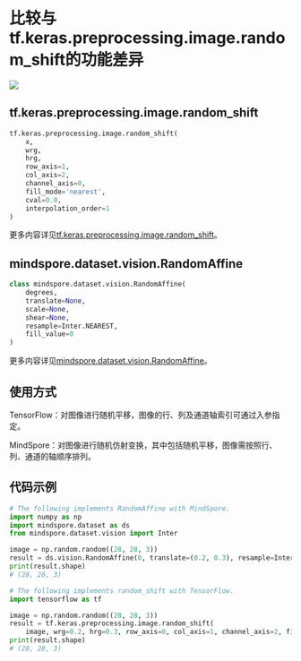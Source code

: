 # 比较与tf.keras.preprocessing.image.random_shift的功能差异

<a href="https://gitee.com/mindspore/docs/blob/master/docs/mindspore/source_zh_cn/note/api_mapping/tensorflow_diff/random_shift.md" target="_blank"><img src="https://mindspore-website.obs.cn-north-4.myhuaweicloud.com/website-images/r2.0/resource/_static/logo_source.png"></a>

## tf.keras.preprocessing.image.random_shift

```python
tf.keras.preprocessing.image.random_shift(
    x,
    wrg,
    hrg,
    row_axis=1,
    col_axis=2,
    channel_axis=0,
    fill_mode='nearest',
    cval=0.0,
    interpolation_order=1
)
```

更多内容详见[tf.keras.preprocessing.image.random_shift](https://www.tensorflow.org/versions/r1.15/api_docs/python/tf/keras/preprocessing/image/random_shift)。

## mindspore.dataset.vision.RandomAffine

```python
class mindspore.dataset.vision.RandomAffine(
    degrees,
    translate=None,
    scale=None,
    shear=None,
    resample=Inter.NEAREST,
    fill_value=0
)
```

更多内容详见[mindspore.dataset.vision.RandomAffine](https://mindspore.cn/docs/zh-CN/master/api_python/dataset_vision/mindspore.dataset.vision.RandomAffine.html#mindspore.dataset.vision.RandomAffine)。

## 使用方式

TensorFlow：对图像进行随机平移，图像的行、列及通道轴索引可通过入参指定。

MindSpore：对图像进行随机仿射变换，其中包括随机平移，图像需按照行、列、通道的轴顺序排列。

## 代码示例

```python
# The following implements RandomAffine with MindSpore.
import numpy as np
import mindspore.dataset as ds
from mindspore.dataset.vision import Inter

image = np.random.random((28, 28, 3))
result = ds.vision.RandomAffine(0, translate=(0.2, 0.3), resample=Inter.NEAREST)(image)
print(result.shape)
# (28, 28, 3)

# The following implements random_shift with TensorFlow.
import tensorflow as tf

image = np.random.random((28, 28, 3))
result = tf.keras.preprocessing.image.random_shift(
    image, wrg=0.2, hrg=0.3, row_axis=0, col_axis=1, channel_axis=2, fill_mode='nearest')
print(result.shape)
# (28, 28, 3)
```
